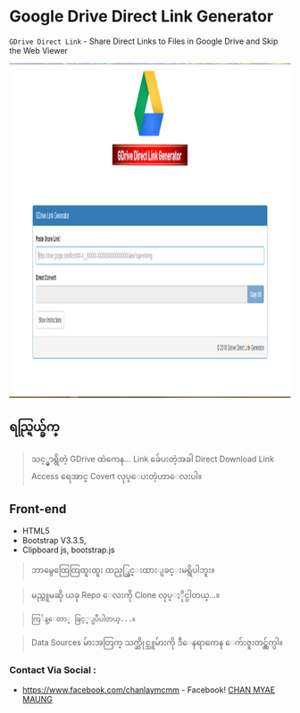 
# Google Drive Direct Link Generator

`GDrive Direct Link` - Share Direct Links to Files in Google Drive and Skip the Web Viewer

<p align="center">
  <img width="800" height="600" src="/root/image/demo.png">
</p>

## ရည္ရြယ္ခ်က္

> သင့္မွာရွိတဲ့ GDrive ထဲကေန... Link ခ်ေပးတဲ့အခါ Direct Download Link Access ရေအာင္ Covert လုပ္ေပးတဲ့ဟာေလးပါ။


## Front-end
- HTML5
- Bootstrap V3.3.5,
- Clipboard js, bootstrap.js

> ဘာမွေထြေထြထူးထူး ထည့္သြင္းထားျခင္းမရွိပါဘူး။

> မည္သူမဆို ယခု Repo ေလးကို Clone လုပ္ႏိုင္ပါတယ္...။

> `ကြ်န္ေတာ္ ခြင့္ျပဳပါတယ္...။`

> Data Sources မ်ားအတြက္ သက္ဆိုင္သူမ်ားကို ဒီေနရာကေန ေက်းဇူးတင္လွ်က္ပါ။

### Contact Via Social :
- https://www.facebook.com/chanlaymcmm - Facebook!
[CHAN MYAE MAUNG](https://www.chanmyaemaung.net/)
